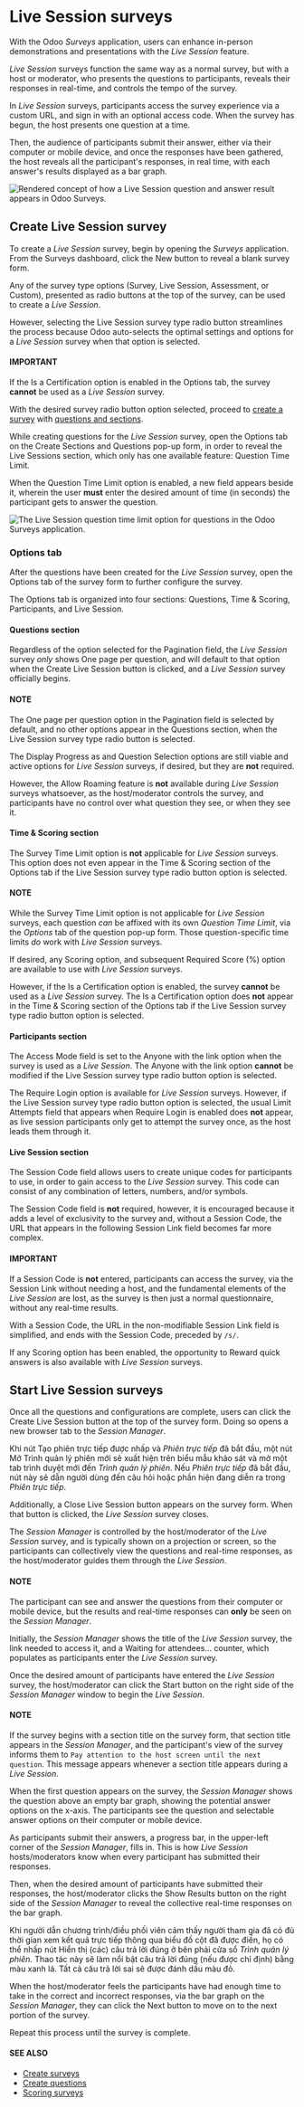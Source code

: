 # Live Session surveys

With the Odoo *Surveys* application, users can enhance in-person demonstrations and presentations
with the *Live Session* feature.

*Live Session* surveys function the same way as a normal survey, but with a host or moderator, who
presents the questions to participants, reveals their responses in real-time, and controls the tempo
of the survey.

In *Live Session* surveys, participants access the survey experience via a custom URL, and sign in
with an optional access code. When the survey has begun, the host presents one question at a time.

Then, the audience of participants submit their answer, either via their computer or mobile device,
and once the responses have been gathered, the host reveals all the participant's responses, in real
time, with each answer's results displayed as a bar graph.

![Rendered concept of how a Live Session question and answer result appears in Odoo Surveys.](live_session/live-session-concept-sample.png)

## Create Live Session survey

To create a *Live Session* survey, begin by opening the *Surveys* application. From the
Surveys dashboard, click the New button to reveal a blank survey form.

Any of the survey type options (Survey, Live Session,
Assessment, or Custom), presented as radio buttons at the top of the survey,
can be used to create a *Live Session*.

However, selecting the Live Session survey type radio button streamlines the process
because Odoo auto-selects the optimal settings and options for a *Live Session* survey when that
option is selected.

#### IMPORTANT
If the Is a Certification option is enabled in the Options tab, the
survey **cannot** be used as a *Live Session* survey.

With the desired survey radio button option selected, proceed to [create a survey](create.md) with [questions and sections](questions.md).

While creating questions for the *Live Session* survey, open the Options tab on the
Create Sections and Questions pop-up form, in order to reveal the Live
Sessions section, which only has one available feature: Question Time Limit.

When the Question Time Limit option is enabled, a new field appears beside it, wherein
the user **must** enter the desired amount of time (in seconds) the participant gets to answer the
question.

![The Live Session question time limit option for questions in the Odoo Surveys application.](live_session/question-time-limit-option.png)

### Options tab

After the questions have been created for the *Live Session* survey, open the Options
tab of the survey form to further configure the survey.

The Options tab is organized into four sections: Questions, Time
& Scoring, Participants, and Live Session.

#### Questions section

Regardless of the option selected for the Pagination field, the *Live Session* survey
*only* shows One page per question, and will default to that option when the
Create Live Session button is clicked, and a *Live Session* survey officially begins.

#### NOTE
The One page per question option in the Pagination field is selected by
default, and no other options appear in the Questions section, when the
Live Session survey type radio button is selected.

The Display Progress as and Question Selection options are still viable and
active options for *Live Session* surveys, if desired, but they are **not** required.

However, the Allow Roaming feature is **not** available during *Live Session* surveys
whatsoever, as the host/moderator controls the survey, and participants have no control over what
question they see, or when they see it.

#### Time & Scoring section

The Survey Time Limit option is **not** applicable for *Live Session* surveys. This
option does not even appear in the Time & Scoring section of the Options tab
if the Live Session survey type radio button option is selected.

#### NOTE
While the Survey Time Limit option is not applicable for *Live Session* surveys, each
question *can* be affixed with its own *Question Time Limit*, via the *Options* tab of the
question pop-up form. Those question-specific time limits *do* work with *Live Session* surveys.

If desired, any Scoring option, and subsequent Required Score (%) option are
available to use with *Live Session* surveys.

However, if the Is a Certification option is enabled, the survey **cannot** be used as a
*Live Session* survey. The Is a Certification option does **not** appear in the
Time & Scoring section of the Options tab if the Live Session
survey type radio button option is selected.

#### Participants section

The Access Mode field is set to the Anyone with the link option when the
survey is used as a *Live Session*. The Anyone with the link option **cannot** be
modified if the Live Session survey type radio button option is selected.

The Require Login option is available for *Live Session* surveys. However, if the
Live Session survey type radio button option is selected, the usual Limit
Attempts field that appears when Require Login is enabled does **not** appear, as live
session participants only get to attempt the survey once, as the host leads them through it.

#### Live Session section

The Session Code field allows users to create unique codes for participants to use, in
order to gain access to the *Live Session* survey. This code can consist of any combination of
letters, numbers, and/or symbols.

The Session Code field is **not** required, however, it is encouraged because it adds a
level of exclusivity to the survey and, without a Session Code, the URL that appears in
the following Session Link field becomes far more complex.

#### IMPORTANT
If a Session Code is **not** entered, participants can access the survey, via the
Session Link without needing a host, and the fundamental elements of the *Live
Session* are lost, as the survey is then just a normal questionnaire, without any real-time
results.

With a Session Code, the URL in the non-modifiable Session Link field is
simplified, and ends with the Session Code, preceded by `/s/`.

If any Scoring option has been enabled, the opportunity to Reward quick
answers is also available with *Live Session* surveys.

## Start Live Session surveys

Once all the questions and configurations are complete, users can click the Create Live
Session button at the top of the survey form. Doing so opens a new browser tab to the *Session
Manager*.

Khi nút Tạo phiên trực tiếp được nhấp và *Phiên trực tiếp* đã bắt đầu, một nút Mở Trình quản lý phiên mới sẽ xuất hiện trên biểu mẫu khảo sát và mở một tab trình duyệt mới đến *Trình quản lý phiên*. Nếu *Phiên trực tiếp* đã bắt đầu, nút này sẽ dẫn người dùng đến câu hỏi hoặc phần hiện đang diễn ra trong *Phiên trực tiếp*.

Additionally, a Close Live Session button appears on the survey form. When that button
is clicked, the *Live Session* survey closes.

The *Session Manager* is controlled by the host/moderator of the *Live Session* survey, and is
typically shown on a projection or screen, so the participants can collectively view the questions
and real-time responses, as the host/moderator guides them through the *Live Session*.

#### NOTE
The participant can see and answer the questions from their computer or mobile device, but the
results and real-time responses can **only** be seen on the *Session Manager*.

Initially, the *Session Manager* shows the title of the *Live Session* survey, the link needed to
access it, and a Waiting for attendees... counter, which populates as participants enter
the *Live Session* survey.

Once the desired amount of participants have entered the *Live Session* survey, the host/moderator
can click the Start button on the right side of the *Session Manager* window to begin
the *Live Session*.

#### NOTE
If the survey begins with a section title on the survey form, that section title appears in the
*Session Manager*, and the participant's view of the survey informs them to `Pay attention to the
host screen until the next question`. This message appears whenever a section title appears
during a *Live Session*.

When the first question appears on the survey, the *Session Manager* shows the question above an
empty bar graph, showing the potential answer options on the x-axis. The participants see the
question and selectable answer options on their computer or mobile device.

As participants submit their answers, a progress bar, in the upper-left corner of the *Session
Manager*, fills in. This is how *Live Session* hosts/moderators know when every participant has
submitted their responses.

Then, when the desired amount of participants have submitted their responses, the host/moderator
clicks the Show Results button on the right side of the *Session Manager* to reveal the
collective real-time responses on the bar graph.

Khi người dẫn chương trình/điều phối viên cảm thấy người tham gia đã có đủ thời gian xem kết quả trực tiếp thông qua biểu đồ cột đã được điền, họ có thể nhấp nút Hiển thị (các) câu trả lời đúng ở bên phải cửa sổ *Trình quản lý phiên*. Thao tác này sẽ làm nổi bật câu trả lời đúng (nếu được chỉ định) bằng màu xanh lá. Tất cả câu trả lời sai sẽ được đánh dấu màu đỏ.

When the host/moderator feels the participants have had enough time to take in the correct and
incorrect responses, via the bar graph on the *Session Manager*, they can click the
Next button to move on to the next portion of the survey.

Repeat this process until the survey is complete.

#### SEE ALSO
- [Create surveys](create.md)
- [Create questions](questions.md)
- [Scoring surveys](scoring.md)
